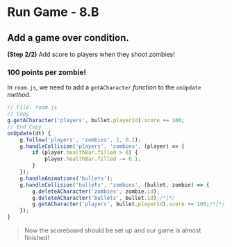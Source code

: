 # Run Game - 8.B

## Add a game over condition.

**(Step 2/2)** Add score to players when they shoot zombies!

### 100 points per zombie!

In `room.js`, we need to add a `getACharacter` _function_ to the `onUpdate` _method_.

```javascript
// File: room.js
// Copy
g.getACharacter('players', bullet.playerId).score += 100;
// End Copy
onUpdate(dt) {
	g.follow('players', 'zombies', 1, 0.1);
	g.handleCollision('players', 'zombies', (player) => {
		if (player.healthBar.filled > 0) {
			player.healthBar.filled -= 0.1;
		}
	});
	g.handleAnimations('bullets');
	g.handleCollision('bullets', 'zombies', (bullet, zombie) => {
		g.deleteACharacter('zombies', zombie.id);
		g.deleteACharacter('bullets', bullet.id);/*[*/
		g.getACharacter('players', bullet.playerId).score += 100;/*]*/
	});
}
```

> Now the scoreboard should be set up and our game is almost finished!
